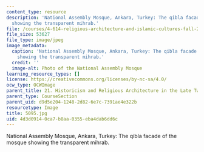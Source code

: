 ```yaml
---
content_type: resource
description: 'National Assembly Mosque, Ankara, Turkey: The qibla facade of the mosque
  showing the transparent mihrab.'
file: /courses/4-614-religious-architecture-and-islamic-cultures-fall-2002/4d3d09140ca7b8aa0355eba4dab6dd6c_5095.jpg
file_size: 53627
file_type: image/jpeg
image_metadata:
  caption: 'National Assembly Mosque, Ankara, Turkey: The qibla facade of the mosque
    showing the transparent mihrab.'
  credit: ''
  image-alt: Photo of the National Assembly Mosque
learning_resource_types: []
license: https://creativecommons.org/licenses/by-nc-sa/4.0/
ocw_type: OCWImage
parent_title: 21. Historicism and Religious Architecture in the Late Twentieth Century
parent_type: CourseSection
parent_uid: d9d5e204-1248-2d82-6e7c-7391ae4e322b
resourcetype: Image
title: 5095.jpg
uid: 4d3d0914-0ca7-b8aa-0355-eba4dab6dd6c
---
```

National Assembly Mosque, Ankara, Turkey: The qibla facade of the mosque showing the transparent mihrab.